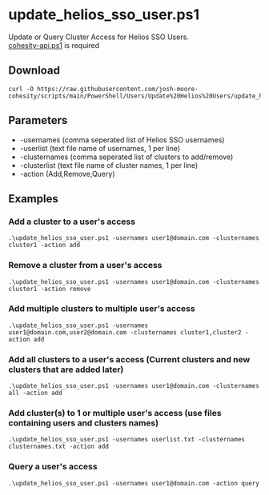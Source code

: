 # **update_helios_sso_user.ps1**

   Update or Query Cluster Access for Helios SSO Users.<br />
   [cohesity-api.ps1](https://github.com/bseltz-cohesity/scripts/tree/master/powershell/cohesity-api) is required 

## **Download**
    curl -O https://raw.githubusercontent.com/josh-moore-cohesity/scripts/main/PowerShell/Users/Update%20Helios%20Users/update_helios_sso_user.ps1

## **Parameters**
* -usernames (comma seperated list of Helios SSO usernames)
* -userlist (text file name of usernames, 1 per line)
* -clusternames (comma seperated list of clusters to add/remove)
* -clusterlist (text file name of cluster names, 1 per line)
* -action (Add,Remove,Query)
  
## **Examples**

   ### Add a cluster to a user's access
    .\update_helios_sso_user.ps1 -usernames user1@domain.com -clusternames cluster1 -action add
   ### Remove a cluster from a user's access
    .\update_helios_sso_user.ps1 -usernames user1@domain.com -clusternames cluster1 -action remove
   ### Add multiple clusters to multiple user's access
    .\update_helios_sso_user.ps1 -usernames user1@domain.com,user2@domain.com -clusternames cluster1,cluster2 -action add
   ### Add all clusters to a user's access (Current clusters and new clusters that are added later)
    .\update_helios_sso_user.ps1 -usernames user1@domain.com -clusternames all -action add
   ### Add cluster(s) to 1 or multiple user's access (use files containing users and clusters names)
    .\update_helios_sso_user.ps1 -usernames userlist.txt -clusternames clusternames.txt -action add
   ### Query a user's access
    .\update_helios_sso_user.ps1 -usernames user1@domain.com -action query
    
    

